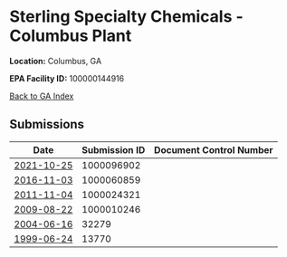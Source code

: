 # Sterling Specialty Chemicals - Columbus Plant

**Location:** Columbus, GA

**EPA Facility ID:** 100000144916

[Back to GA Index](../../index.md)

## Submissions

| Date | Submission ID | Document Control Number |
|------|--------------|-------------------------|
| [2021-10-25](submissions/1000096902.md) | 1000096902 |  |
| [2016-11-03](submissions/1000060859.md) | 1000060859 |  |
| [2011-11-04](submissions/1000024321.md) | 1000024321 |  |
| [2009-08-22](submissions/1000010246.md) | 1000010246 |  |
| [2004-06-16](submissions/32279.md) | 32279 |  |
| [1999-06-24](submissions/13770.md) | 13770 |  |
